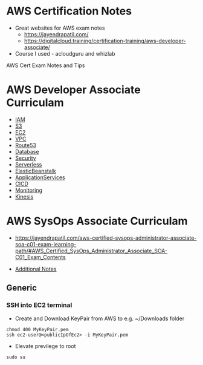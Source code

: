# AWS Certification Notes

* Great websites for AWS exam notes 
    - https://jayendrapatil.com/
    - https://digitalcloud.training/certification-training/aws-developer-associate/
* Course I used - acloudguru and whizlab

AWS Cert Exam Notes and Tips

# AWS Developer Associate Curriculam 

- [IAM](iam.md#section)
- [S3](s3.md#section)
- [EC2](ec2.md#section)
- [VPC](vpc.md#section)
- [Route53](route53.md#section)
- [Database](database.md#section)
- [Security](security.md#section)
- [Serverless](serverless.md#section)
- [ElasticBeanstalk](eb.md#section)
- [ApplicationServices](application-services.md#section)
- [CICD](cicd.md#section)
- [Monitoring](monitoring.md#section)
- [Kinesis](kinesis.md#section)

# AWS SysOps Associate Curriculam 

- https://jayendrapatil.com/aws-certified-sysops-administrator-associate-soa-c01-exam-learning-path/#AWS_Certified_SysOps_Administrator_Associate_SOA-C01_Exam_Contents

- [Additional Notes](SysOps/notes.md#section)

## Generic

### SSH into EC2 terminal

- Create and Download KeyPair from AWS to e.g. ~/Downloads folder

```
chmod 400 MyKeyPair.pem
ssh ec2-user@<publicIpOfEc2> -i MyKeyPair.pem
```
- Elevate previlege to root
```
sudo su
```